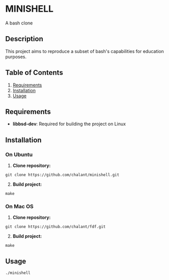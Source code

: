 # MINISHELL
A bash clone
## Description
This project aims to reproduce a subset of bash's capabilities for education purposes.
## Table of Contents
1. [Requirements](#installation)
2. [Installation](#requirements)
3. [Usage](#usage)

## Requirements
- **libbsd-dev**: Required for building the project on Linux

## Installation
### On Ubuntu
1. **Clone repository:**
```
git clone https://github.com/chalant/minishell.git
```
2. **Build project:**
```
make
```
### On Mac OS

1. **Clone repository:**
```
git clone https://github.com/chalant/fdf.git
```
2. **Build project:**
```
make
```
## Usage
```
./minishell
```

